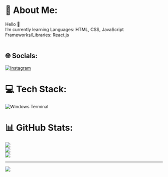 # 💫 About Me:
Hello 👋<br>I’m currently learning Languages: HTML, CSS, JavaScript<br>Frameworks/Libraries: React.js<br><br>


## 🌐 Socials:
[![Instagram](https://img.shields.io/badge/Instagram-%23E4405F.svg?logo=Instagram&logoColor=white)](https://instagram.com/jullsull) 

# 💻 Tech Stack:
![Windows Terminal](https://img.shields.io/badge/Windows%20Terminal-%234D4D4D.svg?style=for-the-badge&logo=windows-terminal&logoColor=white)
# 📊 GitHub Stats:
![](https://github-readme-stats.vercel.app/api?username=julls101&theme=dark&hide_border=true&include_all_commits=false&count_private=false)<br/>
![](https://github-readme-streak-stats.herokuapp.com/?user=julls101&theme=dark&hide_border=true)<br/>
![](https://github-readme-stats.vercel.app/api/top-langs/?username=julls101&theme=dark&hide_border=true&include_all_commits=false&count_private=false&layout=compact)

---
[![](https://visitcount.itsvg.in/api?id=julls101&icon=0&color=0)](https://visitcount.itsvg.in)

<!-- Proudly created with GPRM ( https://gprm.itsvg.in ) -->
